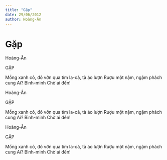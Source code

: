 ```yaml
---
title: "Gặp"
date: 29/06/2012
author: Hoàng-Ân
---
```


# Gặp

Hoàng-Ân

GẶP

Mồng xanh cỏ, đỏ vờn qua
tím la-cà, tà áo lượn
Rượu một nậm, ngậm phách cung
Ai?  Bình-minh
      Chờ ai đến!

Hoàng-Ân

GẶP

Mồng xanh cỏ, đỏ vờn qua
tím la-cà, tà áo lượn
Rượu một nậm, ngậm phách cung
Ai?  Bình-minh
      Chờ ai đến!

Hoàng-Ân

GẶP

Mồng xanh cỏ, đỏ vờn qua
tím la-cà, tà áo lượn
Rượu một nậm, ngậm phách cung
Ai?  Bình-minh
      Chờ ai đến!
